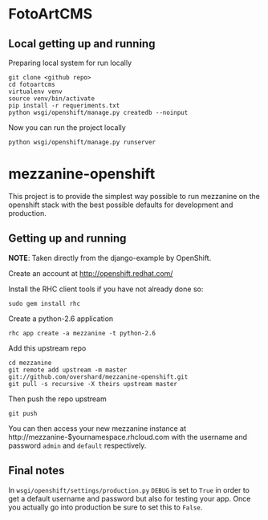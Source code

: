# FotoArtCMS

## Local getting up and running

Preparing local system for run locally

	git clone <github repo>
	cd fotoartcms
	virtualenv venv
	source venv/bin/activate
	pip install -r requeriments.txt
	python wsgi/openshift/manage.py createdb --noinput

Now you can run the project locally

	python wsgi/openshift/manage.py runserver

# mezzanine-openshift

This project is to provide the simplest way possible to run mezzanine on the
openshift stack with the best possible defaults for development and production.


## Getting up and running

**NOTE**: Taken directly from the django-example by OpenShift.

Create an account at http://openshift.redhat.com/

Install the RHC client tools if you have not already done so:
    
    sudo gem install rhc

Create a python-2.6 application

    rhc app create -a mezzanine -t python-2.6

Add this upstream repo

    cd mezzanine
    git remote add upstream -m master git://github.com/overshard/mezzanine-openshift.git
    git pull -s recursive -X theirs upstream master

Then push the repo upstream

    git push

You can then access your new mezzanine instance at
http://mezzanine-$yournamespace.rhcloud.com with the username and password
`admin` and `default` respectively.


## Final notes

In `wsgi/openshift/settings/production.py` `DEBUG` is set to `True` in order to
get a default username and password but also for testing your app. Once you
actually go into production be sure to set this to `False`.
